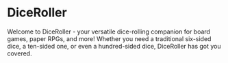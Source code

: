 # DiceRoller
 Welcome to DiceRoller - your versatile dice-rolling companion for board games, paper RPGs, and more! Whether you need a traditional six-sided dice, a ten-sided one, or even a hundred-sided dice, DiceRoller has got you covered.
